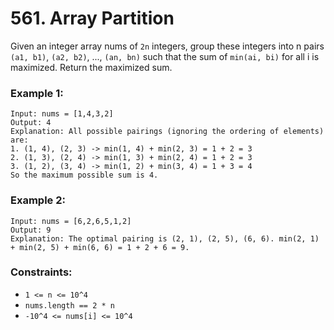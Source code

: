 # 561. Array Partition

Given an integer array nums of `2n` integers, group these integers into n pairs `(a1, b1)`, `(a2, b2)`, ..., `(an, bn)` such that the sum of `min(ai, bi)` for all i is maximized. Return the maximized sum.

### Example 1:

```
Input: nums = [1,4,3,2]
Output: 4
Explanation: All possible pairings (ignoring the ordering of elements) are:
1. (1, 4), (2, 3) -> min(1, 4) + min(2, 3) = 1 + 2 = 3
2. (1, 3), (2, 4) -> min(1, 3) + min(2, 4) = 1 + 2 = 3
3. (1, 2), (3, 4) -> min(1, 2) + min(3, 4) = 1 + 3 = 4
So the maximum possible sum is 4.
```

### Example 2:

```
Input: nums = [6,2,6,5,1,2]
Output: 9
Explanation: The optimal pairing is (2, 1), (2, 5), (6, 6). min(2, 1) + min(2, 5) + min(6, 6) = 1 + 2 + 6 = 9.
```

### Constraints:

- `1 <= n <= 10^4`
- `nums.length == 2 * n`
- `-10^4 <= nums[i] <= 10^4`
